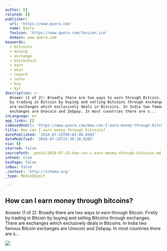 ```yaml
---
author: []
related: []
publisher:
  url: 'https://www.quora.com'
  name: Quora
  favicon: 'https://www.quora.com/favicon.ico'
  domain: www.quora.com
keywords:
  - bitcoins
  - mining
  - exchange
  - blockchain
  - earn
  - ways
  - reward
  - refer
  - buy
  - kyc
description: >-
  Answer (1 of 2): Broadly there are two ways to earn through Bitcoin. Firstly
  by trading in Bitcoin by buying and selling Bitcoins through exchanges. There
  are exchanges which exclusively deals in Bitcoins. In India two famous Bitcoin
  exchanges are Unocoin and Zebpay. In most countries there are s...
inLanguage: en
app_links: []
isBasedOnUrl: 'https://www.quora.com/How-can-I-earn-money-through-bitcoins'
title: How can I earn money through bitcoins?
datePublished: '2016-07-25T00:02:48.099Z'
dateModified: '2016-07-24T22:36:10.020Z'
via: {}
starred: false
sourcePath: _posts/2016-07-25-how-can-i-earn-money-through-bitcoins.md
inFeed: true
hasPage: false
inNav: false
_context: 'http://schema.org'
_type: MediaObject

---
```

<article style=""><h1>How can I earn money through bitcoins?</h1><p>Answer (1 of 2): Broadly there are two ways to earn through Bitcoin. Firstly by trading in Bitcoin by buying and selling Bitcoins through exchanges. There are exchanges which exclusively deals in Bitcoins. In India two famous Bitcoin exchanges are Unocoin and Zebpay. In most countries there are s...</p><img src="https://qsf.ec.quoracdn.net/-images.new_grid.fb_share_default.pnge6dde9cfa6e03c43.png" /></article>